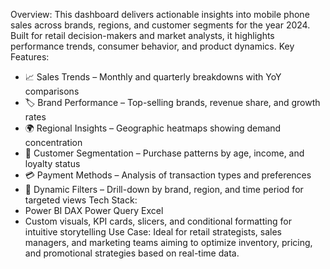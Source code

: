Overview:
This dashboard delivers actionable insights into mobile phone sales across brands, regions, and customer segments for the year 2024. Built for retail decision-makers and market analysts, it highlights performance trends, consumer behavior, and product dynamics.
Key Features:
- 📈 Sales Trends – Monthly and quarterly breakdowns with YoY comparisons
- 🏷️ Brand Performance – Top-selling brands, revenue share, and growth rates
- 🌍 Regional Insights – Geographic heatmaps showing demand concentration
- 👥 Customer Segmentation – Purchase patterns by age, income, and loyalty status
- 💳 Payment Methods – Analysis of transaction types and preferences
- 🎯 Dynamic Filters – Drill-down by brand, region, and time period for targeted views
Tech Stack:
- Power BI  DAX  Power Query  Excel
- Custom visuals, KPI cards, slicers, and conditional formatting for intuitive storytelling
Use Case:
Ideal for retail strategists, sales managers, and marketing teams aiming to optimize inventory, pricing, and promotional strategies based on real-time data.
